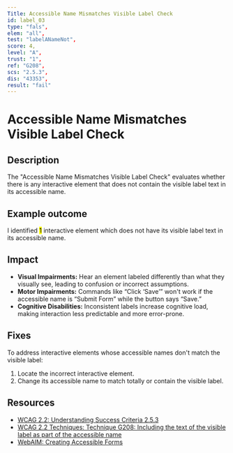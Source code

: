 ```yaml
---
Title: Accessible Name Mismatches Visible Label Check
id: label_03
type: "fals",
elem: "all",
test: "labelANameNot",
score: 4,
level: "A",
trust: "1",
ref: "G208",
scs: "2.5.3",
dis: "43353",
result: "fail"
---
```


# Accessible Name Mismatches Visible Label Check

## Description

The "Accessible Name Mismatches Visible Label Check" evaluates whether there is any interactive element that does not contain the visible label text in its accessible name.

## Example outcome

I identified <mark>1</mark> interactive element which does not have its visible label text in its accessible name.

## Impact

- **Visual Impairments:** Hear an element labeled differently than what they visually see, leading to confusion or incorrect assumptions.
- **Motor Impairments:** Commands like “Click ‘Save’” won't work if the accessible name is “Submit Form” while the button says “Save.”
- **Cognitive Disabilities:** Inconsistent labels increase cognitive load, making interaction less predictable and more error-prone.

## Fixes

To address interactive elements whose accessible names don't match the visible label:

1. Locate the incorrect interactive element.
2. Change its accessible name to match totally or contain the visible label.

## Resources

- [WCAG 2.2: Understanding Success Criteria 2.5.3](https://www.w3.org/WAI/WCAG22/Understanding/label-in-name)
- [WCAG 2.2 Techniques: Technique G208: Including the text of the visible label as part of the accessible name](https://www.w3.org/WAI/WCAG22/Techniques/general/G208)
- [WebAIM: Creating Accessible Forms](https://webaim.org/techniques/forms/)
